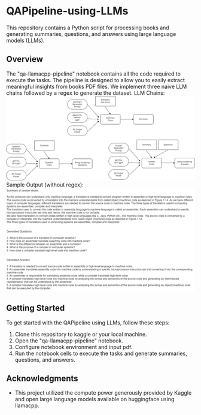 # QAPipeline-using-LLMs

This repository contains a Python script for processing books and generating summaries, questions, and answers using large language models (LLMs).

## Overview

The "qa-llamacpp-pipeline" notebook contains all the code required to execute the tasks. The pipeline is designed to allow you to easily extract meaningful insights from books PDF files. We implement three naive LLM chains followed by a regex to generate the dataset.
LLM Chains:
![LLM Chains](images\chains.drawio.png)
Sample Output (without regex):
![Sample](images\sample-output.png)

## Getting Started

To get started with the QAPipeline using LLMs, follow these steps:

1. Clone this repository to kaggle or your local machine.
2. Open the "qa-llamacpp-pipeline" notebook.
3. Configure notebook environment and input pdf.
4. Run the notebook cells to execute the tasks and generate summaries, questions, and answers.

## Acknowledgments

- This project utilized the compute power generously provided by Kaggle and open large language models available on huggingface using llamacpp.